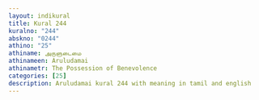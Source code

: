 ```yaml
---
layout: indikural
title: Kural 244
kuralno: "244"
abskno: "0244"
athino: "25"
athiname: அருளுடைமை
athinameen: Aruludamai
athinametr: The Possession of Benevolence
categories: [25]
description: Aruludamai kural 244 with meaning in tamil and english 
---
```


